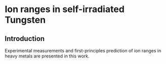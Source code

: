 # Ion ranges in self-irradiated Tungsten
## Introduction
Experimental measurements and first-principles prediction of ion ranges in heavy metals are presented in this work. 
